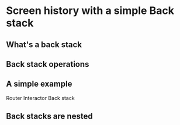 # Screen history with a simple Back stack

## What's a back stack

## Back stack operations

## A simple example
Router
Interactor
Back stack

## Back stacks are nested
